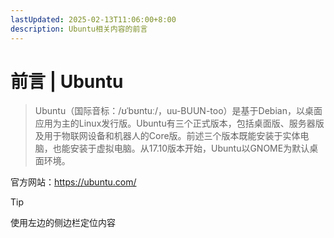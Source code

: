 ```yaml
---
lastUpdated: 2025-02-13T11:06:00+8:00
description: Ubuntu相关内容的前言
---
```


# 前言 | Ubuntu

> Ubuntu（国际音标：/ʊˈbʊntuː/，uu-BUUN-too）是基于Debian，以桌面应用为主的Linux发行版。Ubuntu有三个正式版本，包括桌面版、服务器版及用于物联网设备和机器人的Core版。前述三个版本既能安装于实体电脑，也能安装于虚拟电脑。从17.10版本开始，Ubuntu以GNOME为默认桌面环境。

官方网站：<https://ubuntu.com/>

> [!TIP]
> 使用左边的侧边栏定位内容
